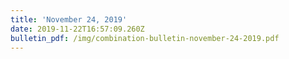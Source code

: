 ```yaml
---
title: 'November 24, 2019'
date: 2019-11-22T16:57:09.260Z
bulletin_pdf: /img/combination-bulletin-november-24-2019.pdf
---
```


